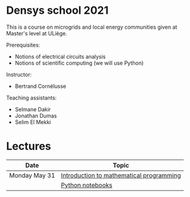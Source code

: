 # Densys school 2021

This is a course on microgrids and local energy communities given at Master's level at ULiège.

Prerequisites: 
 - Notions of electrical circuits analysis
 - Notions of scientific computing (we will use Python)

Instructor: 
 - Bertrand Cornélusse

Teaching assistants:
 - Selmane Dakir
 - Jonathan Dumas
 - Selim El Mekki

# Lectures 

| Date | Topic |
| --- | --- |
| Monday May 31 | [Introduction to mathematical programming](https://bcornelusse.github.io/ELEN0445-microgrids/pdf/intro_math_programming-v2.pdf)  |
|               |  [Python notebooks](notebooks/) |
